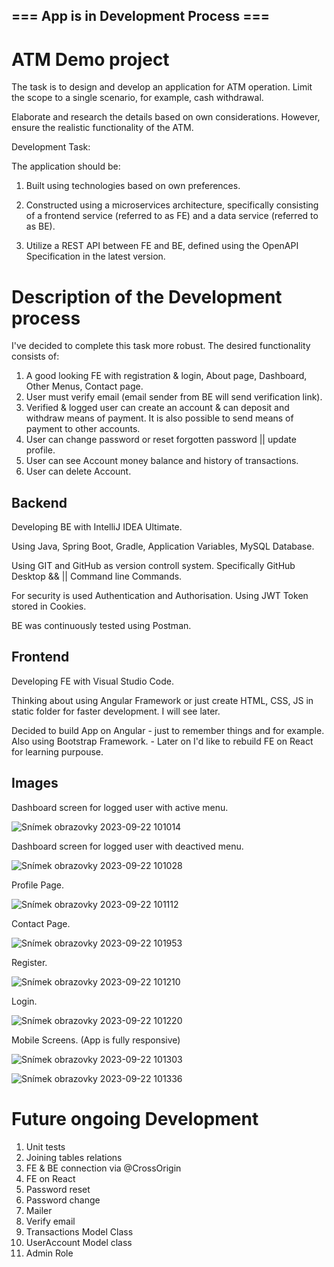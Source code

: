 ## === App is in Development Process ===

# ATM Demo project

The task is to design and develop an application for ATM operation. Limit the scope to a single scenario, for example, cash withdrawal.

Elaborate and research the details based on own considerations. However, ensure the realistic functionality of the ATM.

Development Task:

The application should be:

1) Built using technologies based on own preferences.

2) Constructed using a microservices architecture, specifically consisting of a frontend service (referred to as FE) and a data service (referred to as BE).

3) Utilize a REST API between FE and BE, defined using the OpenAPI Specification in the latest version.

# Description of the Development process

I've decided to complete this task more robust. The desired functionality consists of:

1) A good looking FE with registration & login, About page, Dashboard, Other Menus, Contact page.
2) User must verify email (email sender from BE will send verification link).
3) Verified & logged user can create an account & can deposit and withdraw means of payment. It is also possible to send means of payment to other accounts.
4) User can change password or reset forgotten password || update profile.
5) User can see Account money balance and history of transactions.
6) User can delete Account.

## Backend 

Developing BE with IntelliJ IDEA Ultimate.

Using Java, Spring Boot, Gradle, Application Variables, MySQL Database.

Using GIT and GitHub as version controll system. Specifically GitHub Desktop && || Command line Commands. 

For security is used Authentication and Authorisation. Using JWT Token stored in Cookies. 

BE was continuously tested using Postman.

## Frontend

Developing FE with Visual Studio Code.

Thinking about using Angular Framework or just create HTML, CSS, JS in static folder for faster development. I will see later. 

Decided to build App on Angular - just to remember things and for example. Also using Bootstrap Framework. - Later on I'd like to rebuild FE on React for learning purpouse. 

## Images

Dashboard screen for logged user with active menu.

![Snímek obrazovky 2023-09-22 101014](https://github.com/macoto00/ATM-App/assets/117540231/310ea951-00f5-42ef-aa1a-a09d7ebc1258)

Dashboard screen for logged user with deactived menu.

![Snímek obrazovky 2023-09-22 101028](https://github.com/macoto00/ATM-App/assets/117540231/7ec84c80-ee26-485d-888d-f357a7102f39)

Profile Page.

![Snímek obrazovky 2023-09-22 101112](https://github.com/macoto00/ATM-App/assets/117540231/1d954649-87a0-4fc3-84c3-04c5f21668a7)

Contact Page.

![Snímek obrazovky 2023-09-22 101953](https://github.com/macoto00/ATM-App/assets/117540231/0f9152c5-9296-4749-9152-5f1a67d2f36e)

Register.

![Snímek obrazovky 2023-09-22 101210](https://github.com/macoto00/ATM-App/assets/117540231/5c02c9d8-8df1-45ba-8f1b-c7de9db6b378)

Login.

![Snímek obrazovky 2023-09-22 101220](https://github.com/macoto00/ATM-App/assets/117540231/7f662107-bb1a-43c2-b6ab-fa301bf4de93)

Mobile Screens. (App is fully responsive)

![Snímek obrazovky 2023-09-22 101303](https://github.com/macoto00/ATM-App/assets/117540231/44be9fd9-6247-481b-9bc4-3f55f2804075)

![Snímek obrazovky 2023-09-22 101336](https://github.com/macoto00/ATM-App/assets/117540231/9d66e20c-19fd-4ba5-9f56-371519e94f51)

# Future ongoing Development

1) Unit tests
2) Joining tables relations
3) FE & BE connection via @CrossOrigin
4) FE on React
5) Password reset
6) Password change
7) Mailer
8) Verify email
9) Transactions Model Class
10) UserAccount Model class
11) Admin Role
